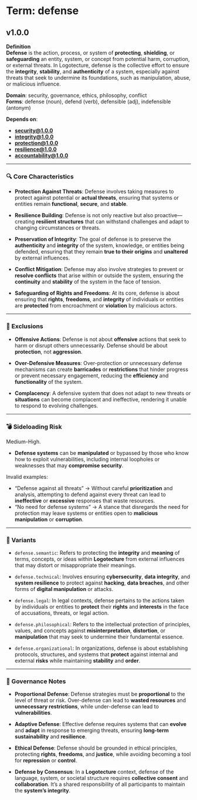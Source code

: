 # Term: defense

## v1.0.0

**Definition**  
**Defense** is the action, process, or system of **protecting**, **shielding**, or **safeguarding** an entity, system, or concept from potential harm, corruption, or external threats. In Logotecture, defense is the collective effort to ensure the **integrity**, **stability**, and **authenticity** of a system, especially against threats that seek to undermine its foundations, such as manipulation, abuse, or malicious influence.

**Domain**: security, governance, ethics, philosophy, conflict  
**Forms**: defense (noun), defend (verb), defensible (adj), indefensible (antonym)

**Depends on**:  
- **security@1.0.0**  
- **integrity@1.0.0**  
- **protection@1.0.0**  
- **resilience@1.0.0**  
- **accountability@1.0.0**

---

### 🔍 Core Characteristics

- **Protection Against Threats**: Defense involves taking measures to protect against potential or **actual threats**, ensuring that systems or entities remain **functional**, **secure**, and **stable**.

- **Resilience Building**: Defense is not only reactive but also proactive—creating **resilient structures** that can withstand challenges and adapt to changing circumstances or threats.

- **Preservation of Integrity**: The goal of defense is to preserve the **authenticity** and **integrity** of the system, knowledge, or entities being defended, ensuring that they remain **true to their origins** and **unaltered** by external influences.

- **Conflict Mitigation**: Defense may also involve strategies to prevent or **resolve conflicts** that arise within or outside the system, ensuring the **continuity** and **stability** of the system in the face of tension.

- **Safeguarding of Rights and Freedoms**: At its core, defense is about ensuring that **rights**, **freedoms**, and **integrity** of individuals or entities are **protected** from encroachment or **violation** by malicious actors.

---

### 🚧 Exclusions

- **Offensive Actions**: Defense is not about **offensive** actions that seek to harm or disrupt others unnecessarily. Defense should be about **protection**, not **aggression**.

- **Over-Defensive Measures**: Over-protection or unnecessary defense mechanisms can create **barricades** or **restrictions** that hinder progress or prevent necessary engagement, reducing the **efficiency** and **functionality** of the system.

- **Complacency**: A defensive system that does not adapt to new threats or **situations** can become complacent and ineffective, rendering it unable to respond to evolving challenges.

---

### 💣 Sideloading Risk

Medium-High.  
- **Defense systems** can be **manipulated** or bypassed by those who know how to exploit vulnerabilities, including internal loopholes or weaknesses that may **compromise security**.

Invalid examples:
- “Defense against all threats” → Without careful **prioritization** and analysis, attempting to defend against every threat can lead to **ineffective** or **excessive** responses that waste resources.
- “No need for defense systems” → A stance that disregards the need for protection may leave systems or entities open to **malicious manipulation** or **corruption**.

---

### 🔁 Variants

- `defense.semantic`: Refers to protecting the **integrity** and **meaning** of terms, concepts, or ideas within **Logotecture** from external influences that may distort or misappropriate their meanings.

- `defense.technical`: Involves ensuring **cybersecurity**, **data integrity**, and **system resilience** to protect against **hacking**, **data breaches**, and other forms of **digital manipulation** or attacks.

- `defense.legal`: In legal contexts, defense pertains to the actions taken by individuals or entities to **protect** their **rights** and **interests** in the face of accusations, threats, or legal action.

- `defense.philosophical`: Refers to the intellectual protection of principles, values, and concepts against **misinterpretation**, **distortion**, or **manipulation** that may seek to undermine their fundamental essence.

- `defense.organizational`: In organizations, defense is about establishing protocols, structures, and systems that **protect** against internal and external **risks** while maintaining **stability** and **order**.

---

### 🔐 Governance Notes

- **Proportional Defense**: Defense strategies must be **proportional** to the level of threat or risk. Over-defense can lead to **wasted resources** and **unnecessary restrictions**, while under-defense can lead to **vulnerabilities**.

- **Adaptive Defense**: Effective defense requires systems that can **evolve** and **adapt** in response to emerging threats, ensuring **long-term sustainability** and **resilience**.

- **Ethical Defense**: Defense should be grounded in ethical principles, protecting **rights**, **freedoms**, and **justice**, while avoiding becoming a tool for **repression** or **control**.

- **Defense by Consensus**: In a **Logotecture** context, defense of the language, system, or societal structure requires **collective consent** and **collaboration**. It’s a shared responsibility of all participants to maintain the **system’s integrity**.
